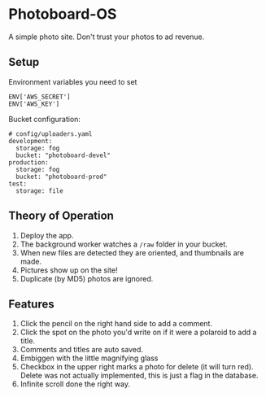 # Photoboard-OS

A simple photo site.  Don't trust your photos to ad revenue.

## Setup

Environment variables you need to set
```
ENV['AWS_SECRET']
ENV['AWS_KEY']
```

Bucket configuration:
```
# config/uploaders.yaml
development:
  storage: fog
  bucket: "photoboard-devel"
production:
  storage: fog
  bucket: "photoboard-prod"
test:
  storage: file
```

## Theory of Operation

1. Deploy the app.
2. The background worker watches a `/raw` folder in your bucket.
3. When new files are detected they are oriented, and thumbnails are made.
4. Pictures show up on the site!
5. Duplicate (by MD5) photos are ignored.

## Features

1. Click the pencil on the right hand side to add a comment.
2. Click the spot on the photo you'd write on if it were a polaroid to add a title.
3. Comments and titles are auto saved.
4. Embiggen with the little magnifying glass
5. Checkbox in the upper right marks a photo for delete (it will turn red).  Delete was not actually implemented, this is just a flag in the database.
6. Infinite scroll done the right way.
